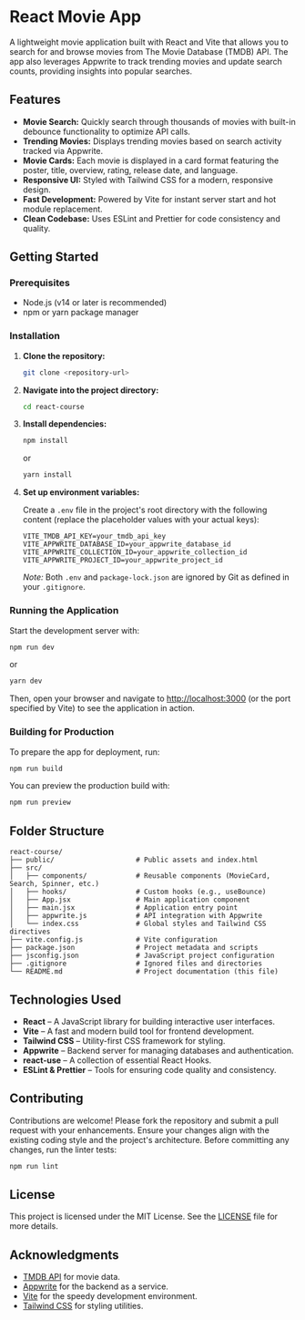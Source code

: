 # React Movie App

A lightweight movie application built with React and Vite that allows you to search for and browse movies from The Movie Database (TMDB) API. The app also leverages Appwrite to track trending movies and update search counts, providing insights into popular searches.

## Features

- **Movie Search:** Quickly search through thousands of movies with built-in debounce functionality to optimize API calls.
- **Trending Movies:** Displays trending movies based on search activity tracked via Appwrite.
- **Movie Cards:** Each movie is displayed in a card format featuring the poster, title, overview, rating, release date, and language.
- **Responsive UI:** Styled with Tailwind CSS for a modern, responsive design.
- **Fast Development:** Powered by Vite for instant server start and hot module replacement.
- **Clean Codebase:** Uses ESLint and Prettier for code consistency and quality.

## Getting Started

### Prerequisites

- Node.js (v14 or later is recommended)
- npm or yarn package manager

### Installation

1. **Clone the repository:**

   ```bash
   git clone <repository-url>
   ```

2. **Navigate into the project directory:**

   ```bash
   cd react-course
   ```

3. **Install dependencies:**

   ```bash
   npm install
   ```
   or
   ```bash
   yarn install
   ```

4. **Set up environment variables:**

   Create a `.env` file in the project's root directory with the following content (replace the placeholder values with your actual keys):

   ```env
   VITE_TMDB_API_KEY=your_tmdb_api_key
   VITE_APPWRITE_DATABASE_ID=your_appwrite_database_id
   VITE_APPWRITE_COLLECTION_ID=your_appwrite_collection_id
   VITE_APPWRITE_PROJECT_ID=your_appwrite_project_id
   ```

   *Note:* Both `.env` and `package-lock.json` are ignored by Git as defined in your `.gitignore`.

### Running the Application

Start the development server with:

```bash
npm run dev
```
or
```bash
yarn dev
```

Then, open your browser and navigate to [http://localhost:3000](http://localhost:3000) (or the port specified by Vite) to see the application in action.

### Building for Production

To prepare the app for deployment, run:

```bash
npm run build
```

You can preview the production build with:

```bash
npm run preview
```

## Folder Structure

```
react-course/
├── public/                    # Public assets and index.html
├── src/
│   ├── components/            # Reusable components (MovieCard, Search, Spinner, etc.)
│   ├── hooks/                 # Custom hooks (e.g., useBounce)
│   ├── App.jsx                # Main application component
│   ├── main.jsx               # Application entry point
│   ├── appwrite.js            # API integration with Appwrite
│   └── index.css              # Global styles and Tailwind CSS directives
├── vite.config.js             # Vite configuration
├── package.json               # Project metadata and scripts
├── jsconfig.json              # JavaScript project configuration
├── .gitignore                 # Ignored files and directories
└── README.md                  # Project documentation (this file)
```

## Technologies Used

- **React** – A JavaScript library for building interactive user interfaces.
- **Vite** – A fast and modern build tool for frontend development.
- **Tailwind CSS** – Utility-first CSS framework for styling.
- **Appwrite** – Backend server for managing databases and authentication.
- **react-use** – A collection of essential React Hooks.
- **ESLint & Prettier** – Tools for ensuring code quality and consistency.

## Contributing

Contributions are welcome! Please fork the repository and submit a pull request with your enhancements. Ensure your changes align with the existing coding style and the project's architecture. Before committing any changes, run the linter tests:

```bash
npm run lint
```

## License

This project is licensed under the MIT License. See the [LICENSE](LICENSE) file for more details.

## Acknowledgments

- [TMDB API](https://www.themoviedb.org/documentation/api) for movie data.
- [Appwrite](https://appwrite.io/) for the backend as a service.
- [Vite](https://vitejs.dev/) for the speedy development environment.
- [Tailwind CSS](https://tailwindcss.com/) for styling utilities.
